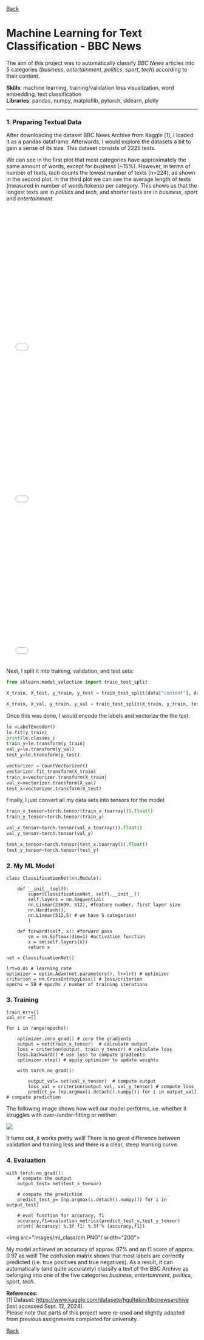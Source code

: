 [Back](https://ycvogt.github.io/my_portfolio/)

# Machine Learning for Text Classification - BBC News

The aim of this project was to automatically classify _BBC News_ articles into 5 categories (_business_, _entertainment_, _politics_, _sport_, _tech_) according to their content.

**Skills**: machine learning, training/validation loss visualization, word embedding, text classification <br>
**Libraries**: pandas, numpy, matplotlib, pytorch, sklearn, plotly

---
### 1. Preparing Textual Data

After downloading the dataset BBC News Archive from Kaggle [1], I loaded it as a pandas dataframe. Afterwards, I would explore the datasets a bit to gain a sense of its size. This dataset consists of 2225 texts.

We can see in the first plot that most categories have approximately the same amount of words, except for _business_ (~15%). However, in terms of number of texts, _tech_ counts the lowest number of texts (n=224), as shown in the second plot. In the third plot we can see the average length of texts (measured in number of words/tokens) per category. This shows us that the longest texts are in _politics_ and _tech_, and shorter texts are in _business_, _sport_ and _entertainment_.

<iframe src="images/ml_class/overview_words_category.html" width="100%" height="400px" style="border:none;"></iframe>

<iframe src="images/ml_class/texts_categories.html" width="100%" height="400px" style="border:none;"></iframe>

<iframe src="images/ml_class/overview_texts_categories.html" width="100%" height="400px" style="border:none;"></iframe>


Next, I split it into training, validation, and test sets:

```python
from sklearn.model_selection import train_test_split

X_train, X_test, y_train, y_test = train_test_split(data["content"], data["category"], test_size=0.2, random_state=1)

X_train, X_val, y_train, y_val = train_test_split(X_train, y_train, test_size=0.25, random_state=1)
```

Once this was done, I would encode the labels and vectorize the the text:

```python
le =LabelEncoder()
le.fit(y_train)
print(le.classes_)
train_y=le.transform(y_train)
val_y=le.transform(y_val)
test_y=le.transform(y_test)
```

```python
vectorizer = CountVectorizer()
vectorizer.fit_transform(X_train)
train_x=vectorizer.transform(X_train)
val_x=vectorizer.transform(X_val)
test_x=vectorizer.transform(X_test)
```

Finally, I just convert all my data sets into tensors for the model:

```python
train_x_tensor=torch.tensor(train_x.toarray()).float()
train_y_tensor=torch.tensor(train_y)

val_x_tensor=torch.tensor(val_x.toarray()).float()
val_y_tensor=torch.tensor(val_y)

test_x_tensor=torch.tensor(test_x.toarray()).float()
test_y_tensor=torch.tensor(test_y)
```

### 2. My ML Model

```
class ClassificationNet(nn.Module):

    def __init__(self):
        super(ClassificationNet, self).__init__()
        self.layers = nn.Sequential(
        nn.Linear(23699, 512), #feature number, first layer size
        nn.Hardtanh(),
        nn.Linear(512,5) # we have 5 categories!
        )

    def forward(self, x): #forward pass
        sm = nn.Softmax(dim=1) #activation function
        x = sm(self.layers(x))
        return x

net = ClassificationNet()

lrt=0.01 # learning rate
optimizer = optim.Adam(net.parameters(), lr=lrt) # optimizer
criterion = nn.CrossEntropyLoss() # loss/criterion
epochs = 50 # epochs / number of training iterations
```

### 3. Training

```
train_err=[]
val_err =[]

for i in range(epochs):

    optimizer.zero_grad() # zero the gradients
    output = net(train_x_tensor)  # calculate output
    loss = criterion(output, train_y_tensor) # calculate loss
    loss.backward() # use loss to compute gradients
    optimizer.step() # apply optimizer to update weights

    with torch.no_grad():

        output_val= net(val_x_tensor)  # compute output
        loss_val = criterion(output_val, val_y_tensor) # compute loss
        predict_y= [np.argmax(i.detach().numpy()) for i in output_val] # compute prediction
```

The following image shows how well our model performs, i.e. whether it struggles with over-/under-fitting or neither:

<img src="images/ml_class/train_val_loss.PNG"/>

It turns out, it works pretty well! There is no great difference between validation and training loss and there is a clear, steep learning curve. 

### 4. Evaluation

```
with torch.no_grad():
    # compute the output
    output_test= net(test_x_tensor)

    # compute the prediction
    predict_test_y= [np.argmax(i.detach().numpy()) for i in output_test]

    # eval function for accuracy, f1 
    accuracy,f1=evaluation_metrics(predict_test_y,test_y_tensor)
    print('Accuracy: %.3f f1: %.3f'% (accuracy,f1))
```
<img src="images/ml_class/cm.PNG"/ width="200">

My model achieved an accuracy of approx. 97% and an f1 score of approx. 0.97 as well! The confusion matrix shows that most labels are correctly predicted (i.e. true positives and true negatives). As a result, it can automatically (and quite accurately) classify a text of the BBC Archive as belonging into one of the five categories _business_, _entertainment_, _politics_, _sport_, _tech_.


__References__: <br>
[1] Dataset: https://www.kaggle.com/datasets/hgultekin/bbcnewsarchive (last accessed Sept. 12, 2024).<br>
Please note that parts of this project were re-used and slightly adapted from previous assignments completed for university.

[Back](https://ycvogt.github.io/my_portfolio/)
